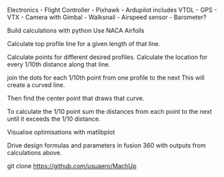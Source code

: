 
Electronics
    - Flight Controller
        - Pixhawk
        - Ardupilot includes VTOL
    - GPS
    - VTX
    - Camera with Gimbal
        - Walksnail
    - Airspeed sensor
    - Barometer?

Build calculations with python
Use NACA Airfoils

Calculate top profile line for a given length of that line.

Calculate points for different desired profiles.
Calculate the location for every 1/10th distance along that line.

join the dots for each 1/10th point from one profile to the next
This will create a curved line.

Then find the center point that draws that curve.

To calculate the 1/10 point
sum the distances from each point to the next until it exceeds the 1/10 distance.




Visualise optimisations with matlibplot

Drive design formulas and parameters in fusion 360 with outputs from calculations above.

git clone https://github.com/usuaero/MachUp



